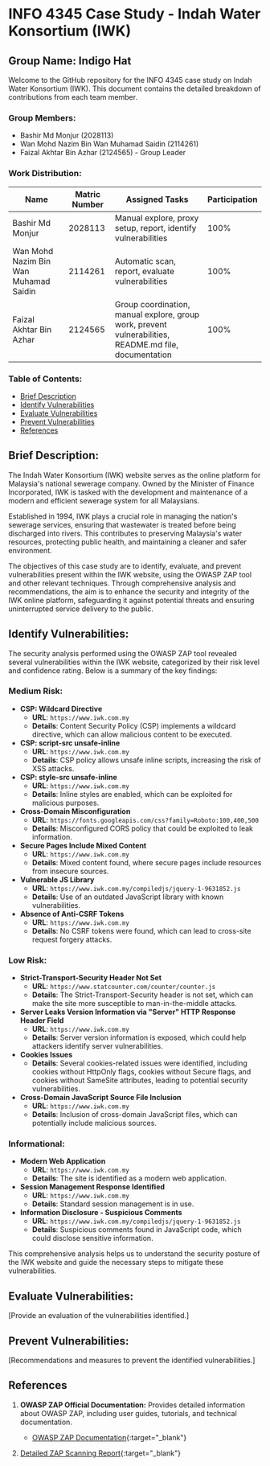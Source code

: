 # INFO 4345 Case Study - Indah Water Konsortium (IWK)

## Group Name: Indigo Hat

Welcome to the GitHub repository for the INFO 4345 case study on Indah Water Konsortium (IWK). This document contains the detailed breakdown of contributions from each team member.

### Group Members:
- Bashir Md Monjur (2028113)
- Wan Mohd Nazim Bin Wan Muhamad Saidin (2114261)
- Faizal Akhtar Bin Azhar (2124565) - Group Leader

### Work Distribution:

| Name                            | Matric Number | Assigned Tasks                                            | Participation |
|---------------------------------|---------------|-----------------------------------------------------------|---------------|
| Bashir Md Monjur               | 2028113       | Manual explore, proxy setup, report, identify vulnerabilities  | 100%          |
| Wan Mohd Nazim Bin Wan Muhamad Saidin | 2114261       | Automatic scan, report, evaluate vulnerabilities             | 100%          |
| Faizal Akhtar Bin Azhar        | 2124565       | Group coordination, manual explore, group work, prevent vulnerabilities, README.md file, documentation | 100%          |

### Table of Contents:
- [Brief Description](#brief-description)
- [Identify Vulnerabilities](#identify-vulnerabilities)
- [Evaluate Vulnerabilities](#evaluate-vulnerabilities)
- [Prevent Vulnerabilities](#prevent-vulnerabilities)
- [References](#references)

## Brief Description:
The Indah Water Konsortium (IWK) website serves as the online platform for Malaysia's national sewerage company. Owned by the Minister of Finance Incorporated, IWK is tasked with the development and maintenance of a modern and efficient sewerage system for all Malaysians.

Established in 1994, IWK plays a crucial role in managing the nation's sewerage services, ensuring that wastewater is treated before being discharged into rivers. This contributes to preserving Malaysia's water resources, protecting public health, and maintaining a cleaner and safer environment.

The objectives of this case study are to identify, evaluate, and prevent vulnerabilities present within the IWK website, using the OWASP ZAP tool and other relevant techniques. Through comprehensive analysis and recommendations, the aim is to enhance the security and integrity of the IWK online platform, safeguarding it against potential threats and ensuring uninterrupted service delivery to the public.

## Identify Vulnerabilities:
The security analysis performed using the OWASP ZAP tool revealed several vulnerabilities within the IWK website, categorized by their risk level and confidence rating. Below is a summary of the key findings:

### Medium Risk:
- **CSP: Wildcard Directive**
  - **URL**: `https://www.iwk.com.my`
  - **Details**: Content Security Policy (CSP) implements a wildcard directive, which can allow malicious content to be executed.
- **CSP: script-src unsafe-inline**
  - **URL**: `https://www.iwk.com.my`
  - **Details**: CSP policy allows unsafe inline scripts, increasing the risk of XSS attacks.
- **CSP: style-src unsafe-inline**
  - **URL**: `https://www.iwk.com.my`
  - **Details**: Inline styles are enabled, which can be exploited for malicious purposes.
- **Cross-Domain Misconfiguration**
  - **URL**: `https://fonts.googleapis.com/css?family=Roboto:100,400,500`
  - **Details**: Misconfigured CORS policy that could be exploited to leak information.
- **Secure Pages Include Mixed Content**
  - **URL**: `https://www.iwk.com.my`
  - **Details**: Mixed content found, where secure pages include resources from insecure sources.
- **Vulnerable JS Library**
  - **URL**: `https://www.iwk.com.my/compiledjs/jquery-1-9631852.js`
  - **Details**: Use of an outdated JavaScript library with known vulnerabilities.
- **Absence of Anti-CSRF Tokens**
  - **URL**: `https://www.iwk.com.my`
  - **Details**: No CSRF tokens were found, which can lead to cross-site request forgery attacks.

### Low Risk:
- **Strict-Transport-Security Header Not Set**
  - **URL**: `https://www.statcounter.com/counter/counter.js`
  - **Details**: The Strict-Transport-Security header is not set, which can make the site more susceptible to man-in-the-middle attacks.
- **Server Leaks Version Information via "Server" HTTP Response Header Field**
  - **URL**: `https://www.iwk.com.my`
  - **Details**: Server version information is exposed, which could help attackers identify server vulnerabilities.
- **Cookies Issues**
  - **Details**: Several cookies-related issues were identified, including cookies without HttpOnly flags, cookies without Secure flags, and cookies without SameSite attributes, leading to potential security vulnerabilities.
- **Cross-Domain JavaScript Source File Inclusion**
  - **URL**: `https://www.iwk.com.my`
  - **Details**: Inclusion of cross-domain JavaScript files, which can potentially include malicious sources.

### Informational:
- **Modern Web Application**
  - **URL**: `https://www.iwk.com.my`
  - **Details**: The site is identified as a modern web application.
- **Session Management Response Identified**
  - **URL**: `https://www.iwk.com.my`
  - **Details**: Standard session management is in use.
- **Information Disclosure - Suspicious Comments**
  - **URL**: `https://www.iwk.com.my/compiledjs/jquery-1-9631852.js`
  - **Details**: Suspicious comments found in JavaScript code, which could disclose sensitive information.

This comprehensive analysis helps us to understand the security posture of the IWK website and guide the necessary steps to mitigate these vulnerabilities.

## Evaluate Vulnerabilities:
[Provide an evaluation of the vulnerabilities identified.]

## Prevent Vulnerabilities:
[Recommendations and measures to prevent the identified vulnerabilities.]

## References

1. **OWASP ZAP Official Documentation:** Provides detailed information about OWASP ZAP, including user guides, tutorials, and technical documentation.
   - [OWASP ZAP Documentation](https://www.zaproxy.org/docs/){:target="_blank"}

2. [Detailed ZAP Scanning Report](https://drive.google.com/file/d/1qiC6JscSML1rPOu_M7OEpNdwWsGeF6FQ/view?usp=sharing){:target="_blank"}